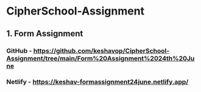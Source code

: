 # CipherSchool-Assignment

## 1. Form Assignment

### GitHub - https://github.com/keshavop/CipherSchool-Assignment/tree/main/Form%20Assignment%2024th%20June
### Netlify - https://keshav-formassignment24june.netlify.app/
